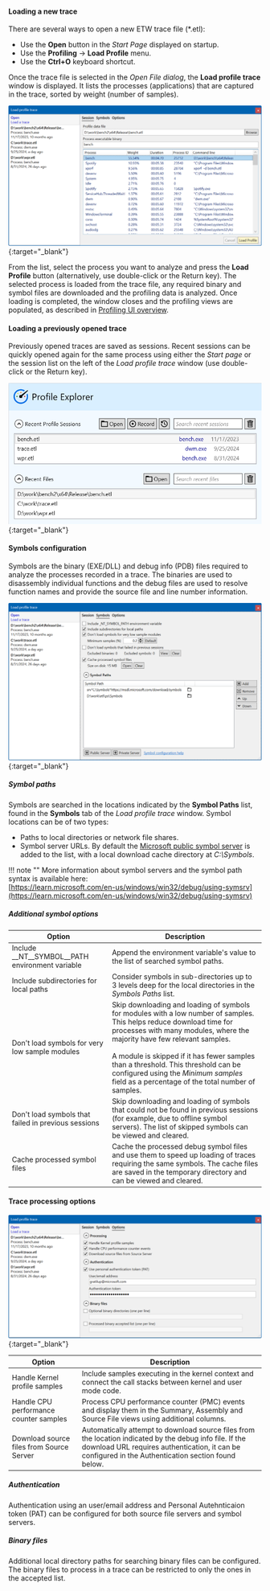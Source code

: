 #### Loading a new trace

There are several ways to open a new ETW trace file (*.etl):

- Use the **Open** button in the *Start Page* displayed on startup.
- Use the **Profiling** -> **Load Profile** menu.
- Use the **Ctrl+O** keyboard shortcut.

Once the trace file is selected in the *Open File dialog*, the **Load profile trace** window is displayed. It lists the processes (applications) that are captured in the trace, sorted by weight (number of samples).

[![Load profile window screenshot](img/load-trace_1332x738.png)](img/load-trace_1332x738.png){:target="_blank"}

From the list, select the process you want to analyze and press the **Load Profile** button (alternatively, use double-click or the Return key). The selected process is loaded from the trace file, any required binary and symbol files are downloaded and the profiling data is analyzed. Once loading is completed, the window closes and the profiling views are populated, as described in [Profiling UI overview](profiling-ui.md).

#### Loading a previously opened trace

Previously opened traces are saved as sessions. Recent sessions can be quickly opened again for the same process using either the *Start page* or the session list on the left of the *Load profile trace* window (use double-click or the Return key).

[![Start page screenshot](img/start-page_825x459.png)](img/start-page_825x459.png){:target="_blank"}

#### Symbols configuration

Symbols are the binary (EXE/DLL) and debug info (PDB) files required to analyze the processes recorded in a trace. The binaries are used to disassembly individual functions and the debug files are used to resolve function names and provide the source file and line number information.

[![Load profile window options screenshot](img/symbols_1332x826.png)](img/symbols_1332x826.png){:target="_blank"}

##### Symbol paths

Symbols are searched in the locations indicated by the **Symbol Paths** list, found in the **Symbols** tab of the *Load profile trace* window. Symbol locations can be of two types:  

- Paths to local directories or network file shares.  
- Symbol server URLs. By default the [Microsoft public symbol server](https://learn.microsoft.com/en-us/windows-hardware/drivers/debugger/microsoft-public-symbols) is added to the list, with a local download cache directory at *C:\Symbols*.
  
!!! note ""
    More information about symbol servers and the symbol path syntax is available here:  
    [https://learn.microsoft.com/en-us/windows/win32/debug/using-symsrv](https://learn.microsoft.com/en-us/windows/win32/debug/using-symsrv)

##### Additional symbol options

| Option | Description |
| ------ | ------------|
| Include __NT__SYMBOL__PATH environment variable | Append the environment variable's value to the list of searched symbol paths. |
| Include subdirectories for local paths | Consider symbols in sub-directories up to 3 levels deep for the local directories in the *Symbols Paths* list. |
| Don't load symbols for very low sample modules | Skip downloading and loading of symbols for modules with a low number of samples. This helps reduce download time for processes with many modules, where the majority have few relevant samples.<br><br> A module is skipped if it has fewer samples than a threshold. This threshold can be configured using the *Minimum samples* field as a percentage of the total number of samples. |
| Don't load symbols that failed in previous sessions | Skip downloading and loading of symbols that could not be found in previous sessions (for example, due to offline symbol servers). The list of skipped symbols can be viewed and cleared. |
| Cache processed symbol files | Cache the processed debug symbol files and use them to speed up loading of traces requiring the same symbols. The cache files are saved in the temporary directory and can be viewed and cleared. |

#### Trace processing options

[![Load profile window options screenshot](img/load-options__1332x648.png)](img/load-options__1332x648.png){:target="_blank"}

| Option | Description |
| ------ | ------------|
| Handle Kernel profile samples | Include samples executing in the kernel context and connect the call stacks between kernel and user mode code. |
| Handle CPU performance counter samples | Process CPU performance counter (PMC) events and display them in the Summary, Assembly and Source File views using additional columns. |
| Download source files from Source Server | Automatically attempt to download source files from the location indicated by the debug info file. If the download URL requires authentication, it can be configured in the Authentication section found below. |

##### Authentication

Authentication using an user/email address and Personal Autehnticaion token (PAT) can be configured for both source file servers and symbol servers.

##### Binary files

Additional local directory paths for searching binary files can be configured. The binary files to process in a trace can be restricted to only the ones in the accepted list.